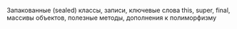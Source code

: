 Запакованные (sealed) классы, записи, ключевые слова this, super, final, массивы объектов, полезные методы, дополнения к полиморфизму
